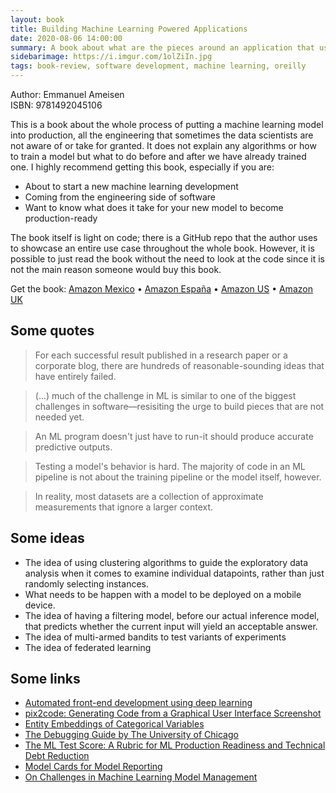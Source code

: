```yaml
---
layout: book
title: Building Machine Learning Powered Applications
date: 2020-08-06 14:00:00
summary: A book about what are the pieces around an application that uses machine learning at its core, a good insight into what is beyond training models.
sidebarimage: https://i.imgur.com/1olZiIn.jpg
tags: book-review, software development, machine learning, oreilly
---  
```


Author: Emmanuel Ameisen  
ISBN: 9781492045106

This is a book about the whole process of putting a machine learning model into production, all the engineering that sometimes the data scientists are not aware of or take for granted. It does not explain any algorithms or how to train a model but what to do before and after we have already trained one. I highly recommend getting this book, especially if you are:   

 - About to start a new machine learning development
 - Coming from the engineering side of software  
 - Want to know what does it take for your new model to become production-ready

The book itself is light on code; there is a GitHub repo that the author uses to showcase an entire use case throughout the whole book. However, it is possible to just read the book without the need to look at the code since it is not the main reason someone would buy this book.

Get the book: <a href="https://www.amazon.com.mx/gp/product/149204511X/ref=as_li_qf_asin_il_tl?ie=UTF8&tag=csharp0c-20&creative=9325&linkCode=as2&creativeASIN=B0842ZD3Y7&linkId=98deaff870842d73df0163ccca58f9ab" target="_blank">Amazon Mexico</a> &bull; <a href="https://www.amazon.es/gp/product/149204511X/ref=as_li_qf_asin_il_tl?ie=UTF8&tag=csharp09-21&creative=24630&linkCode=as2&creativeASIN=149204511X&linkId=9b9ef741a6bc51f0bfc98fefa52c2f70" target="_blank">Amazon España</a> &bull; <a href="https://www.amazon.com/gp/product/149204511X/ref=as_li_qf_asin_il_tl?ie=UTF8&tag=csharp0ac-20&creative=9325&linkCode=as2&creativeASIN=149204511X&linkId=0ba6e75cc6eac0ea16a7a2237a8730c9" target="_blank">Amazon US</a> &bull; <a href="https://www.amazon.co.uk/gp/product/149204511X/ref=as_li_qf_asin_il_tl?ie=UTF8&tag=csharp07-21&creative=6738&linkCode=as2&creativeASIN=149204511X&linkId=c36cfd931ec5c6ec4b1423198154fa51" target="_blank">Amazon UK</a>

## Some quotes  

> For each successful result published in a research paper or a corporate blog, there are hundreds of reasonable-sounding ideas that have entirely failed.  

> (...) much of the challenge in ML is similar to one of the biggest challenges in software—resisiting the urge to build pieces that are not needed yet.  

> An ML program doesn't just have to run-it should produce accurate predictive outputs.  

> Testing a model's behavior is hard. The majority of code in an ML pipeline is not about the training pipeline or the model itself, however.  

> In reality, most datasets are a collection of approximate measurements that ignore a larger context.  

## Some ideas

 - The idea of using clustering algorithms to guide the exploratory data analysis when it comes to examine individual datapoints, rather than just randomly selecting instances.  
 - What needs to be happen with a model to be deployed on a mobile device.  
 - The idea of having a filtering model, before our actual inference model, that predicts whether the current input will yield an acceptable answer.  
 - The idea of multi-armed bandits to test variants of experiments
 - The idea of federated learning

## Some links

 - <a href="https://blog.insightdatascience.com/automated-front-end-development-using-deep-learning-3169dd086e82" target="_blank">Automated front-end development using deep learning</a>
 - <a href="https://arxiv.org/abs/1705.07962" target="_blank">pix2code: Generating Code from a Graphical User Interface Screenshot</a>
 - <a href="https://arxiv.org/abs/1604.06737" target="_blank">Entity Embeddings of Categorical Variables</a>
 - <a href="https://uchicago-cs.github.io/debugging-guide/" target="_blank">The Debugging Guide by The University of Chicago</a>
 - <a href="https://research.google/pubs/pub46555/" target="_blank">The ML Test Score: A Rubric for ML Production Readiness and Technical Debt Reduction</a>
 - <a href="https://arxiv.org/abs/1810.03993" target="_blank">Model Cards for Model Reporting</a>
 - <a href="http://sites.computer.org/debull/A18dec/p5.pdf" target="_blank">On Challenges in Machine Learning Model Management</a>